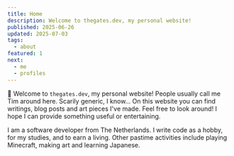 ```yaml
---
title: Home
description: Welcome to thegates.dev, my personal website!
published: 2025-06-26
updated: 2025-07-03
tags:
  - about
featured: 1
next:
  - me
  - profiles
---
```


&#128075; Welcome to `thegates.dev`, my personal website! People usually call me Tim around here. Scarily generic, I know...
On this website you can find writings, blog posts and art pieces I've made.
Feel free to look around! I hope I can provide something useful or entertaining.

I am a software developer from The Netherlands.
I write code as a hobby, for my studies, and to earn a living.
Other pastime activities include playing Minecraft, making art and learning Japanese.
